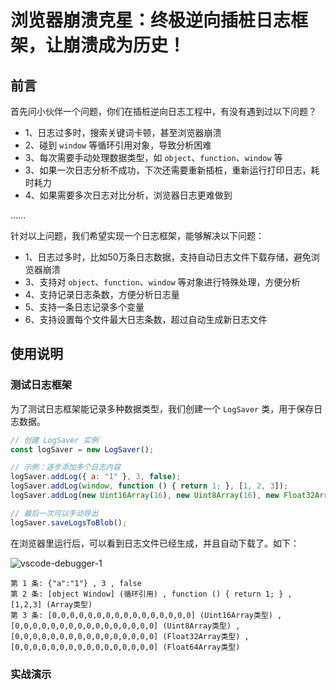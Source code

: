 # 浏览器崩溃克星：终极逆向插桩日志框架，让崩溃成为历史！

## 前言

首先问小伙伴一个问题，你们在插桩逆向日志工程中，有没有遇到过以下问题？

- 1、日志过多时，搜索关键词卡顿，甚至浏览器崩溃
- 2、碰到 `window` 等循环引用对象，导致分析困难
- 3、每次需要手动处理数据类型，如 `object`、`function`、`window` 等
- 3、如果一次日志分析不成功，下次还需要重新插桩，重新运行打印日志，耗时耗力
- 4、如果需要多次日志对比分析，浏览器日志更难做到

......

针对以上问题，我们希望实现一个日志框架，能够解决以下问题：

- 1、日志过多时，比如50万条日志数据，支持自动日志文件下载存储，避免浏览器崩溃
- 3、支持对 `object`、`function`、`window` 等对象进行特殊处理，方便分析
- 4、支持记录日志条数，方便分析日志量
- 5、支持一条日志记录多个变量
- 6、支持设置每个文件最大日志条数，超过自动生成新日志文件


## 使用说明

### 测试日志框架

为了测试日志框架能记录多种数据类型，我们创建一个 `LogSaver` 类，用于保存日志数据。

```js
// 创建 LogSaver 实例
const logSaver = new LogSaver();

// 示例：逐步添加多个日志内容
logSaver.addLog({ a: "1" }, 3, false);
logSaver.addLog(window, function () { return 1; }, [1, 2, 3]);
logSaver.addLog(new Uint16Array(16), new Uint8Array(16), new Float32Array(16), new Float64Array(16));

// 最后一次可以手动导出
logSaver.saveLogsToBlob();
```

在浏览器里运行后，可以看到日志文件已经生成，并且自动下载了。如下：

![vscode-debugger-1](/images/reverse/framework/1.png)

```log
第 1 条: {"a":"1"} , 3 , false
第 2 条: [object Window] (循环引用) , function () { return 1; } , [1,2,3] (Array类型)
第 3 条: [0,0,0,0,0,0,0,0,0,0,0,0,0,0,0,0] (Uint16Array类型) , [0,0,0,0,0,0,0,0,0,0,0,0,0,0,0,0] (Uint8Array类型) , [0,0,0,0,0,0,0,0,0,0,0,0,0,0,0,0] (Float32Array类型) , [0,0,0,0,0,0,0,0,0,0,0,0,0,0,0,0] (Float64Array类型)
```

### 实战演示


